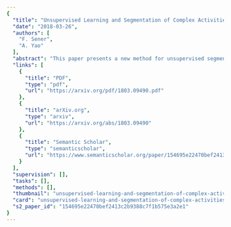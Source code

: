 ```yaml
---
{
  "title": "Unsupervised Learning and Segmentation of Complex Activities from Video",
  "date": "2018-03-26",
  "authors": [
    "F. Sener",
    "A. Yao"
  ],
  "abstract": "This paper presents a new method for unsupervised segmentation of complex activities from video into multiple steps, or sub-activities, without any textual input. We propose an iterative discriminative-generative approach which alternates between discriminatively learning the appearance of sub-activities from the videos' visual features to sub-activity labels and generatively modelling the temporal structure of sub-activities using a Generalized Mallows Model. In addition, we introduce a model for background to account for frames unrelated to the actual activities. Our approach is validated on the challenging Breakfast Actions and Inria Instructional Videos datasets and outperforms both unsupervised and weakly-supervised state of the art.",
  "links": [
    {
      "title": "PDF",
      "type": "pdf",
      "url": "https://arxiv.org/pdf/1803.09490.pdf"
    },
    {
      "title": "arXiv.org",
      "type": "arxiv",
      "url": "https://arxiv.org/abs/1803.09490"
    },
    {
      "title": "Semantic Scholar",
      "type": "semanticscholar",
      "url": "https://www.semanticscholar.org/paper/154695e22470bef2413c2b9388c7f1b575e3a2e1"
    }
  ],
  "supervision": [],
  "tasks": [],
  "methods": [],
  "thumbnail": "unsupervised-learning-and-segmentation-of-complex-activities-from-video-thumb.jpg",
  "card": "unsupervised-learning-and-segmentation-of-complex-activities-from-video-card.jpg",
  "s2_paper_id": "154695e22470bef2413c2b9388c7f1b575e3a2e1"
}
---
```


